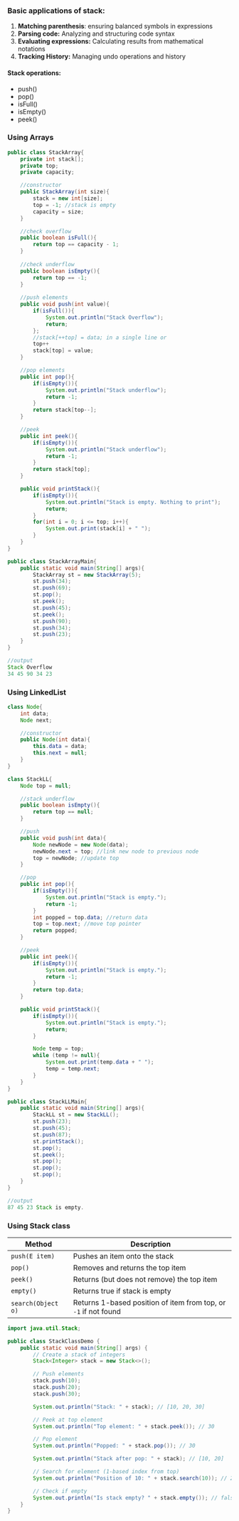 ### Basic applications of stack:
1. **Matching parenthesis**: ensuring balanced symbols in expressions
2. **Parsing code:** Analyzing and structuring code syntax
3. **Evaluating expressions:** Calculating results from mathematical notations
4. **Tracking History:** Managing undo operations and history
#### Stack operations:
- push()
- pop()
- isFull()
- isEmpty()
- peek()
### Using Arrays

```java
public class StackArray{
	private int stack[];
	private top;
	private capacity;

	//constructor
	public StackArray(int size){
		stack = new int[size];
		top = -1; //stack is empty
		capacity = size;
	}

	//check overflow
	public boolean isFull(){
		return top == capacity - 1;
	}
	
	//check underflow
	public boolean isEmpty(){
		return top == -1;
	}
	
	//push elements
	public void push(int value){
		if(isFull()){
			System.out.println("Stack Overflow");
			return;
		};
		//stack[++top] = data; in a single line or
		top++
		stack[top] = value; 
	}

	//pop elements
	public int pop(){
		if(isEmpty()){
			System.out.println("Stack underflow");
			return -1;
		}
		return stack[top--];
	}

	//peek
	public int peek(){
		if(isEmpty()){
			System.out.println("Stack underflow");
			return -1;
		}
		return stack[top];
	}

	public void printStack(){
		if(isEmpty()){
			System.out.println("Stack is empty. Nothing to print");
			return;
		}
		for(int i = 0; i <= top; i++){
			System.out.print(stack[i] + " ");
		}
	}
}

public class StackArrayMain{
	public static void main(String[] args){
		StackArray st = new StackArray(5);
		st.push(34);
		st.push(69);
		st.pop();
		st.peek();
		st.push(45);
		st.peek();
		st.push(90);
		st.push(34);
		st.push(23);
	}
}

//output
Stack Overflow
34 45 90 34 23
```

### Using LinkedList
```java
class Node{
	int data;
	Node next;

	//constructor
	public Node(int data){
		this.data = data;
		this.next = null;
	}
}

class StackLL{
	Node top = null;

	//stack underflow
	public boolean isEmpty(){
		return top == null;
	}

	//push
	public void push(int data){
		Node newNode = new Node(data);
		newNode.next = top; //link new node to previous node
		top = newNode; //update top
	}

	//pop
	public int pop(){
		if(isEmpty()){
			System.out.println("Stack is empty.");
			return -1;
		}
		int popped = top.data; //return data
		top = top.next; //move top pointer
		return popped;
	}

	//peek
	public int peek(){
		if(isEmpty()){
			System.out.println("Stack is empty.");
			return -1;
		}
		return top.data;
	}

	public void printStack(){
		if(isEmpty()){
			System.out.println("Stack is empty.");
			return;
		}

		Node temp = top;
		while (temp != null){
			System.out.print(temp.data + " ");
			temp = temp.next;
		}
	}
}

public class StackLLMain{
	public static void main(String[] args){
		StackLL st = new StackLL();
		st.push(23);
		st.push(45);
		st.push(87);
		st.printStack();
		st.pop();
		st.peek();
		st.pop();
		st.pop();
		st.pop();
	}
}

//output
87 45 23 Stack is empty.
```

###  Using Stack class
| Method             | Description                                                     |
| ------------------ | --------------------------------------------------------------- |
| `push(E item)`     | Pushes an item onto the stack                                   |
| `pop()`            | Removes and returns the top item                                |
| `peek()`           | Returns (but does not remove) the top item                      |
| `empty()`          | Returns true if stack is empty                                  |
| `search(Object o)` | Returns 1-based position of item from top, or `-1` if not found |
```java
import java.util.Stack;

public class StackClassDemo {
    public static void main(String[] args) {
        // Create a stack of integers
        Stack<Integer> stack = new Stack<>();

        // Push elements
        stack.push(10);
        stack.push(20);
        stack.push(30);

        System.out.println("Stack: " + stack); // [10, 20, 30]

        // Peek at top element
        System.out.println("Top element: " + stack.peek()); // 30

        // Pop element
        System.out.println("Popped: " + stack.pop()); // 30

        System.out.println("Stack after pop: " + stack); // [10, 20]

        // Search for element (1-based index from top)
        System.out.println("Position of 10: " + stack.search(10)); // 2

        // Check if empty
        System.out.println("Is stack empty? " + stack.empty()); // false
    }
}

```